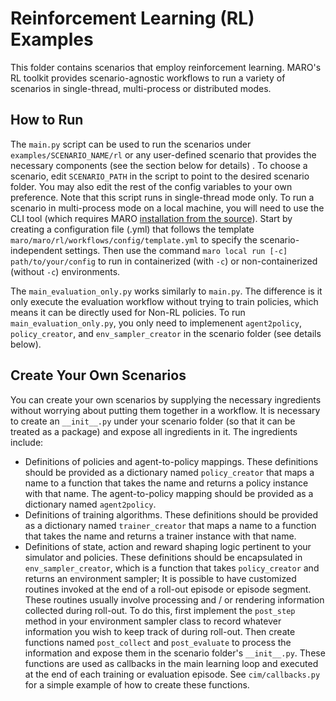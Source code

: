 # Reinforcement Learning (RL) Examples

This folder contains scenarios that employ reinforcement learning. MARO's RL toolkit provides scenario-agnostic workflows to run a variety of scenarios in single-thread, multi-process or distributed modes.

## How to Run

The ``main.py`` script can be used to run the scenarios under ``examples/SCENARIO_NAME/rl`` or any user-defined scenario that provides the necessary components (see the section below for details) . To choose a scenario, edit ``SCENARIO_PATH`` in the script to point to the desired scenario folder. You may also edit the rest of the config variables to your own preference. Note that this script runs in single-thread mode only.
To run a scenario in multi-process mode on a local machine, you will need to use the CLI tool (which requires MARO [installation from the source](https://github.com/microsoft/maro#install-maro-from-pypi)). Start by creating a configuration file (.yml) that follows the template ``maro/maro/rl/workflows/config/template.yml`` to specify the scenario-independent settings. Then use the command ``maro local run [-c] path/to/your/config`` to run in containerized (with ``-c``) or non-containerized (without ``-c``) environments.

The ``main_evaluation_only.py`` works similarly to ``main.py``. The difference is it only execute the evaluation workflow without trying to train policies, which means it can be directly used for Non-RL policies. To run ``main_evaluation_only.py``, you only need to implemenent ``agent2policy``, ``policy_creator``, and ``env_sampler_creator`` in the scenario folder (see details below).

## Create Your Own Scenarios

You can create your own scenarios by supplying the necessary ingredients without worrying about putting them together in a workflow. It is necessary to create an ``__init__.py`` under your scenario folder (so that it can be treated as a package) and expose all ingredients in it. The ingredients include:
* Definitions of policies and agent-to-policy mappings. These definitions should be provided as a dictionary named ``policy_creator`` that maps a name to a function that takes the name and returns a policy instance with that name. The agent-to-policy mapping should be provided as a dictionary named ``agent2policy``.
* Definitions of training algorithms. These definitions should be provided as a dictionary named ``trainer_creator`` that maps a name to a function that takes the name and returns a trainer instance with that name.
* Definitions of state, action and reward shaping logic pertinent to your simulator and policies.
These definitions should be encapsulated in ``env_sampler_creator``, which is a function that takes ``policy_creator`` and returns an environment sampler;
It is possible to have customized routines invoked at the end of a roll-out episode or episode segment. These routines usually involve processing and / or rendering information collected during roll-out. To do this, first implement the ``post_step`` method in your environment sampler class to record whatever information you wish to keep track of during roll-out. Then create functions named ``post_collect`` and ``post_evaluate`` to process the information and expose them in the scenario folder's ``__init__.py``. These functions are used as callbacks in the main learning loop and executed at the end of each training or evaluation episode. See ``cim/callbacks.py`` for a simple example of how to create these functions.
